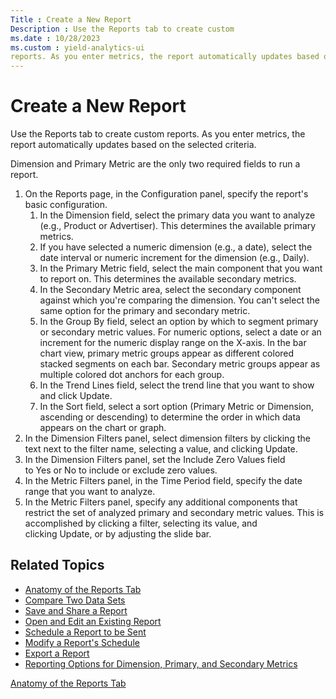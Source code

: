 ```yaml
---
Title : Create a New Report
Description : Use the Reports tab to create custom
ms.date : 10/28/2023
ms.custom : yield-analytics-ui
reports. As you enter metrics, the report automatically updates based on
---
```



# Create a New Report



Use the Reports tab to create custom
reports. As you enter metrics, the report automatically updates based on
the selected criteria.

Dimension and Primary Metric are the only two required fields to run a
report. 

1.  On the Reports page, in
    the Configuration panel, specify the report's basic configuration. 
    1.  In the Dimension field, select
        the primary data you want to analyze (e.g., Product or
        Advertiser). This determines the available primary metrics.
    2.  If you have selected a numeric dimension (e.g., a date), select
        the date interval or numeric increment for the dimension (e.g.,
        Daily).
    3.  In the Primary Metric field,
        select the main component that you want to report on. This
        determines the available secondary metrics.
    4.  In the Secondary Metric area, select the secondary component
        against which you're comparing the dimension. You can't select
        the same option for the primary and secondary metric.
    5.  In the Group By field, select
        an option by which to segment primary or secondary metric
        values. For numeric options, select a date or an increment for
        the numeric display range on the X-axis. In the bar chart view,
        primary metric groups appear as different colored stacked
        segments on each bar. Secondary metric groups appear as multiple
        colored dot anchors for each group. 
    6.  In the Trend Lines field,
        select the trend line that you want to show and
        click Update.
    7.  In the Sort field, select a
        sort option (Primary Metric or Dimension, ascending or
        descending) to determine the order in which data appears on the
        chart or graph. 
2.  In the Dimension Filters panel, select dimension filters by clicking
    the text next to the filter name, selecting a value, and
    clicking Update. 
3.  In the Dimension Filters panel, set
    the Include Zero Values field
    to Yes or No to include or exclude
    zero values.
4.  In the Metric Filters panel, in the Time
    Period field, specify the date range that you want to
    analyze. 
5.  In the Metric Filters panel, specify any additional components that
    restrict the set of analyzed primary and secondary metric values.
    This is accomplished by clicking a filter, selecting its value, and
    clicking Update, or by adjusting
    the slide bar.


## Related Topics

- <a href="anatomy-of-the-reports-tab.md" class="xref">Anatomy of the
  Reports Tab</a>
- <a href="compare-two-data-sets.md" class="xref">Compare Two Data
  Sets</a>
- <a href="save-and-share-a-report.md" class="xref">Save and Share a
  Report</a>
- <a href="open-and-edit-an-existing-report.md" class="xref">Open and
  Edit an Existing Report</a>
- <a href="schedule-a-report-to-be-sent.md" class="xref">Schedule a
  Report to be Sent</a>
- <a href="modify-a-report-s-schedule.md" class="xref">Modify a Report's
  Schedule</a>
- <a href="export-a-report.md" class="xref">Export a Report</a>
- <a
  href="reporting-options-for-dimension-primary-and-secondary-metrics.md"
  class="xref">Reporting Options for Dimension, Primary, and Secondary
  Metrics</a>





<a href="anatomy-of-the-reports-tab.md" class="link">Anatomy
of the Reports Tab</a>






